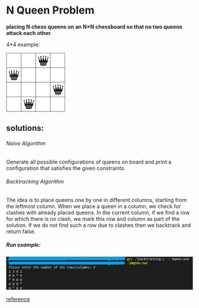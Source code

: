 # N Queen Problem
**placing N chess queens on an N×N chessboard so that no two queens attack each other.**

4*4 example:

![](https://github.com/neginkheirmand/N_Queen_Problem/blob/master/sol_4x4_b.png?raw=true)

solutions:
-----

######  Naive Algorithm
Generate all possible configurations of queens on board and print a configuration that satisfies the given constraints.

######  Backtracking Algorithm
The idea is to place queens one by one in different columns, starting from the leftmost column. When we place a queen in a column, we check for clashes with already placed queens. In the current column, if we find a row for which there is no clash, we mark this row and column as part of the solution. If we do not find such a row due to clashes then we backtrack and return false.

##### Run example:
![](https://github.com/neginkheirmand/N_Queen_Problem/blob/master/runExample.png?raw=true)

[reference](https://www.geeksforgeeks.org/n-queen-problem-backtracking-3/)

